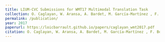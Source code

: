 ```yaml
---
title: LIUM-CVC Submissions for WMT17 Multimodal Translation Task
collection: O. Caglayan, W. Aransa, A. Bardet, M. García-Martínez , F. Bougares, L. Barrault, M. Masana, L. Herranz, J. van de Weijer
permalink: /publication/
year: 2017
paperurl: https://loicbarrault.github.io/papers/caglayan_wmt2017.pdf
citation: O. Caglayan, W. Aransa, A. Bardet, M. García-Martínez , F. Bougares, L. Barrault, M. Masana, L. Herranz, J. van de Weijer LIUM-CVC Submissions for WMT17 Multimodal Translation Task, <i> Second Conference on Machine Translation </i>, 2017
---
```

